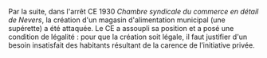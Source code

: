 Par la suite, dans l'arrêt CE 1930 _Chambre syndicale du commerce en détail de Nevers_, la création d'un magasin d'alimentation municipal (une supérette) a été attaquée. Le CE a assoupli sa position et a posé une condition de légalité : pour que la création soit légale, il faut justifier d'un besoin insatisfait des habitants résultant de la carence de l’initiative privée.